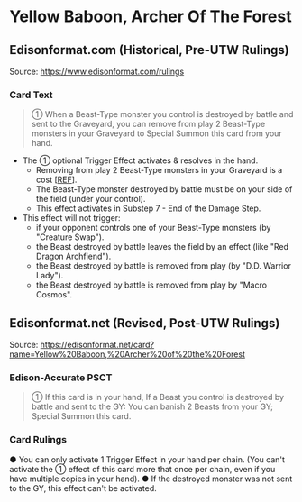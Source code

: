 # Yellow Baboon, Archer Of The Forest

## Edisonformat.com (Historical, Pre-UTW Rulings)

Source: https://www.edisonformat.com/rulings

### Card Text

> ① When a Beast-Type monster you control is destroyed by battle and sent to the Graveyard, you can remove from play 2 Beast-Type monsters in your Graveyard to Special Summon this card from your hand.
  

*   The ① optional Trigger Effect activates & resolves in the hand.
    *   Removing from play 2 Beast-Type monsters in your Graveyard is a cost \[[REF](https://www.pojo.biz/board/showthread.php?p=16906277)\].
    *   The Beast-Type monster destroyed by battle must be on your side of the field (under your control).
    *   This effect activates in Substep 7 - End of the Damage Step.
*   This effect will not trigger:
    *   if your opponent controls one of your Beast-Type monsters (by "Creature Swap").
    *   the Beast destroyed by battle leaves the field by an effect (like "Red Dragon Archfiend").
    *   the Beast destroyed by battle is removed from play (by "D.D. Warrior Lady").
    *   the Beast destroyed by battle is removed from play by "Macro Cosmos".

## Edisonformat.net (Revised, Post-UTW Rulings)

Source: https://edisonformat.net/card?name=Yellow%20Baboon,%20Archer%20of%20the%20Forest

### Edison-Accurate PSCT

> ① If this card is in your hand, If a Beast you control is destroyed by battle and sent to the GY:
> You can banish 2 Beasts from your GY; Special Summon this card.

### Card Rulings

● You can only activate 1 Trigger Effect in your hand per chain.
(You can't activate the ① effect of this card more that once per chain, even if you have multiple copies in your hand).
● If the destroyed monster was not sent to the GY, this effect can't be activated.
            